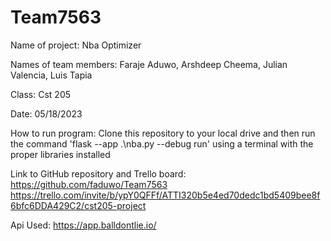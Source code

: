 # Team7563
Name of project: Nba Optimizer

Names of team members: Faraje Aduwo, Arshdeep Cheema, Julian Valencia, Luis Tapia

Class: Cst 205

Date: 05/18/2023

How to run program: Clone this repository to your local drive and then run the command 'flask --app .\nba.py --debug run' using a terminal with the proper libraries installed

Link to GitHub repository and Trello board: https://github.com/faduwo/Team7563 
https://trello.com/invite/b/ypY0QFFf/ATTI320b5e4ed70dedc1bd5409bee8f6bfc6DDA429C2/cst205-project

Api Used: https://app.balldontlie.io/ 

